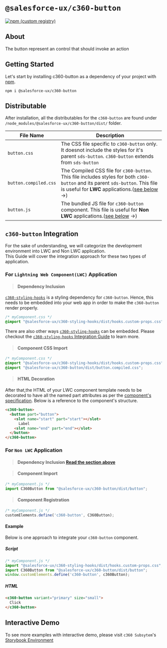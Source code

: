 # `@salesforce-ux/c360-button`
[![npm (custom registry)](https://img.shields.io/npm/v/@salesforce-ux/c360-button/latest?color=green&label=npm%20package)](https://www.npmjs.com/package/@salesforce-ux/c360-button)

## About
The button represent an control that should invoke an action

## Getting Started
Let's start by installing c360-button as a dependency of your project with [npm](https://www.npmjs.com/package/@salesforce-ux/c360-button).
```
npm i @salesforce-ux/c360-button
```

## Distributable
After installation, all the distributables for the `c360-button` are found under `/node_modules/@salesforce-ux/c360-button/dist/` folder.

|File Name             |Description     |
|--------------------- |--------------- |
|`button.css`          | The CSS file specific to `c360-button` only. It doesnot include the styles for it's parent `sds-button`. `c360-button` extends from `sds-button`|
|`button.compiled.css` | The Compiled CSS file for `c360-button`. This file includes styles for both `c360-button` and its parent `sds-button`. This file is useful for **LWC** applications.([see below](#for-lightning-web-componentlwc-application) &rarr;)|
|`button.js`           | The bundled JS file for `c360-button` component. This file is useful for **Non LWC** applications.([see below](#for-non-lwc-application) &rarr;)|


## `c360-button` Integration

For the sake of understanding, we will categorize the development environment into LWC and Non LWC application.    
This Guide will cover the integration approach for these two types of application.

### For `Lightning Web Component(LWC)` Application

> #### Dependency Inclusion

[`c360-styling-hooks`](https://www.npmjs.com/package/@salesforce-ux/c360-styling-hooks) is a styling dependency for `c360-button`. Hence, this needs to be embedded into your web app in order to make the `c360-button` render properly.

```css
/* myComponent.css */
@import "@salesforce-ux/c360-styling-hooks/dist/hooks.custom-props.css";
```

There are also other ways [`c360-styling-hooks`](https://www.npmjs.com/package/@salesforce-ux/c360-styling-hooks) can be embedded. Please checkout the [`c360-styling-hooks` Integration Guide](https://www.npmjs.com/package/@salesforce-ux/c360-styling-hooks) to learn more.


> #### Component CSS Import
```css
/* myComponent.css */
@import "@salesforce-ux/c360-styling-hooks/dist/hooks.custom-props.css";
@import "@salesforce-ux/c360-button/dist/button.compiled.css";
```

> #### HTML Decoration
After that,the HTML of your LWC component template needs to be decorated to have all the named part attributes as per the [component's specification](./button.spec.md).
Below is a reference to the component's structure.
```html
<c360-button>
  <button part="button">
    <slot name="start" part="start"></slot>
      Label
    <slot name="end" part="end"></slot>
  </button>
</c360-button>
```

### For `Non LWC` Application


> #### Dependency Inclusion [Read the section above](#dependency-inclusion)


> #### Component Import
```js
/* myComponent.js */
import C360Button from "@salesforce-ux/c360-button/dist/button";
```

> #### Component Registration
```js
/* myComponent.js */
customElements.define('c360-button', C360Button);
```

#### Example

Below is one approach to integrate your `c360-button` component.
##### Script
```js
/* myComponent.js */
import "@salesforce-ux/c360-styling-hooks/dist/hooks.custom-props.css";
import C360Button from "@salesforce-ux/c360-button/dist/button";
window.customElements.define('c360-button', c360Button);

```

##### HTML
```html
<c360-button variant="primary" size="small">
  Click
</c360-button>
```

## Interactive Demo
To see more examples with interactive demo, please visit `c360 Subsytem`'s [Storybook Environment](https://c360-subsystem-storybook.herokuapp.com/?path=/story/c360-subsystem-components-button--text)
